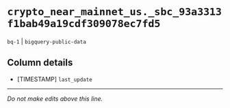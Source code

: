 # `crypto_near_mainnet_us._sbc_93a3313f1bab49a19cdf309078ec7fd5`
`bq-1` | `bigquery-public-data`

## Column details
* [TIMESTAMP] `last_update`

-------------------------------------------------------------------------------
*Do not make edits above this line.*
